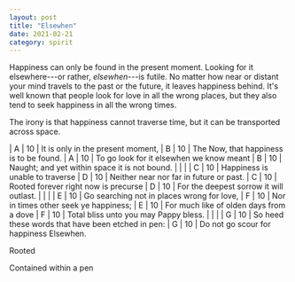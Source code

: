 ```yaml
---
layout: post
title: "Elsewhen"
date: 2021-02-21
category: spirit
---
```


Happiness can only be found in the present moment. Looking for it elsewhere---or rather, _elsewhen_---is futile. No matter how near or distant your mind travels to the past or the future, it leaves happiness behind. It's well known that people look for love in all the wrong places, but they also tend to seek happiness in all the wrong times.

The irony is that happiness cannot traverse time, but it can be transported across space.

| A | 10 | It is only in the present moment,
| B | 10 | The Now, that happiness is to be found.
| A | 10 | To go look for it elsewhen we know meant
| B | 10 | Naught; and yet within space it is not bound.
|   |    |
| C | 10 | Happiness is unable to traverse
| D | 10 | Neither near nor far in future or past.
| C | 10 | Rooted forever right now is precurse
| D | 10 | For the deepest sorrow it will outlast.
|   |    |
| E | 10 | Go searching not in places wrong for love,
| F | 10 | Nor in times other seek ye happiness;
| E | 10 | For much like of olden days from a dove
| F | 10 | Total bliss unto you may Pappy bless.
|   |    |
| G | 10 | So heed these words that have been etched in pen:
| G | 10 | Do not go scour for happiness Elsewhen.

Rooted

Contained within a pen
